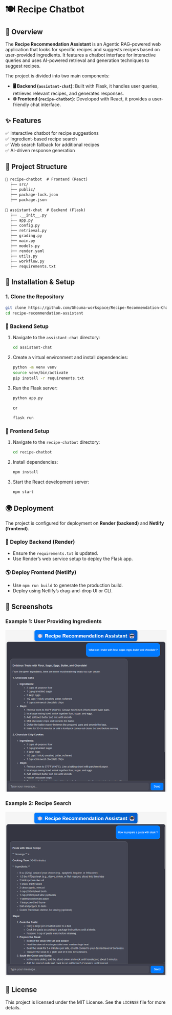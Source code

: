 # 🍽️ Recipe Chatbot

## 📌 Overview
The **Recipe Recommendation Assistant** is an Agentic RAG-powered web application that looks for specific recipes and suggests recipes based on user-provided ingredients. It features a chatbot interface for interactive queries and uses AI-powered retrieval and generation techniques to suggest recipes.

The project is divided into two main components:

- **🖥️ Backend (`assistant-chat`)**: Built with Flask, it handles user queries, retrieves relevant recipes, and generates responses.
- **🌐 Frontend (`recipe-chatbot`)**: Developed with React, it provides a user-friendly chat interface.

## ✨ Features
✅ Interactive chatbot for recipe suggestions  
✅ Ingredient-based recipe search  
✅ Web search fallback for additional recipes  
✅ AI-driven response generation  

## 📁 Project Structure

```
📂 recipe-chatbot  # Frontend (React)
  ├── src/
  ├── public/
  ├── package-lock.json
  ├── package.json

📂 assistant-chat  # Backend (Flask)
  ├── .__init__.py
  ├── app.py
  ├── config.py
  ├── retrieval.py
  ├── grading.py
  ├── main.py
  ├── models.py
  ├── render.yaml
  ├── utils.py
  ├── workflow.py
  ├── requirements.txt
```

## 🚀 Installation & Setup

### 1. Clone the Repository
```bash
git clone https://github.com/Ghouma-workspace/Recipe-Recommendation-Chatbot
cd recipe-recommendation-assistant
```

### 🔧 Backend Setup
1. Navigate to the `assistant-chat` directory:
   ```bash
   cd assistant-chat
   ```
2. Create a virtual environment and install dependencies:
   ```bash
   python -m venv venv  
   source venv/bin/activate
   pip install -r requirements.txt
   ```
3. Run the Flask server:
   ```bash
   python app.py
   ```
   or
   ```bash
   flask run
   ```

### 🎨 Frontend Setup
1. Navigate to the `recipe-chatbot` directory:
   ```bash
   cd recipe-chatbot
   ```
2. Install dependencies:
   ```bash
   npm install
   ```
3. Start the React development server:
   ```bash
   npm start
   ```

## 🌍 Deployment

The project is configured for deployment on **Render (backend)** and **Netlify (frontend)**.

### 🚢 Deploy Backend (Render)
- Ensure the `requirements.txt` is updated.
- Use Render’s web service setup to deploy the Flask app.

### 🌎 Deploy Frontend (Netlify)
- Use `npm run build` to generate the production build.
- Deploy using Netlify’s drag-and-drop UI or CLI.

## 📸 Screenshots

### Example 1: User Providing Ingredients
![Screenshot 1](./assets/chat2.png)

### Example 2: Recipe Search
![Screenshot 2](./assets/chat1.png)


## 📜 License
This project is licensed under the MIT License. See the `LICENSE` file for more details.